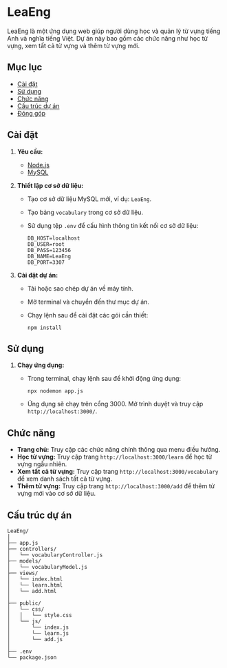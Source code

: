 # LeaEng

LeaEng là một ứng dụng web giúp người dùng học và quản lý từ vựng tiếng Anh và nghĩa tiếng Việt. Dự án này bao gồm các chức năng như học từ vựng, xem tất cả từ vựng và thêm từ vựng mới.

## Mục lục

- [Cài đặt](#cài-đặt)
- [Sử dụng](#sử-dụng)
- [Chức năng](#chức-năng)
- [Cấu trúc dự án](#cấu-trúc-dự-án)
- [Đóng góp](#đóng-góp)

## Cài đặt

1. **Yêu cầu:**
    - [Node.js](https://nodejs.org/)
    - [MySQL](https://www.mysql.com/)

2. **Thiết lập cơ sở dữ liệu:**
    - Tạo cơ sở dữ liệu MySQL mới, ví dụ: `LeaEng`.
    - Tạo bảng `vocabulary` trong cơ sở dữ liệu.
    - Sử dụng tệp `.env` để cấu hình thông tin kết nối cơ sở dữ liệu:

        ```plaintext
        DB_HOST=localhost
        DB_USER=root
        DB_PASS=123456
        DB_NAME=LeaEng
        DB_PORT=3307
        ```

3. **Cài đặt dự án:**
    - Tải hoặc sao chép dự án về máy tính.
    - Mở terminal và chuyển đến thư mục dự án.
    - Chạy lệnh sau để cài đặt các gói cần thiết:

        ```shell
        npm install
        ```

## Sử dụng

1. **Chạy ứng dụng:**
    - Trong terminal, chạy lệnh sau để khởi động ứng dụng:

        ```shell
        npx nodemon app.js
        ```

    - Ứng dụng sẽ chạy trên cổng 3000. Mở trình duyệt và truy cập `http://localhost:3000/`.

## Chức năng

- **Trang chủ:** Truy cập các chức năng chính thông qua menu điều hướng.
- **Học từ vựng:** Truy cập trang `http://localhost:3000/learn` để học từ vựng ngẫu nhiên.
- **Xem tất cả từ vựng:** Truy cập trang `http://localhost:3000/vocabulary` để xem danh sách tất cả từ vựng.
- **Thêm từ vựng:** Truy cập trang `http://localhost:3000/add` để thêm từ vựng mới vào cơ sở dữ liệu.

## Cấu trúc dự án

```plaintext
LeaEng/
│
├── app.js
├── controllers/
│   └── vocabularyController.js
├── models/
│   └── vocabularyModel.js
├── views/
│   └── index.html
│   └── learn.html
│   └── add.html
│
├── public/
│   └── css/
│   │   └── style.css
│   └── js/
│       └── index.js
│       └── learn.js
│       └── add.js
│
├── .env
└── package.json
